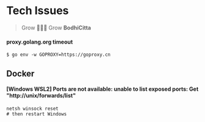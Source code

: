 # Tech Issues

> Grow 🌳🌳🌳 Grow **BodhiCitta**

#### proxy.golang.org timeout
```
$ go env -w GOPROXY=https://goproxy.cn
```

## Docker

#### \[Windows WSL2\] Ports are not available: unable to list exposed ports: Get "http://unix/forwards/list"

```
netsh winsock reset
# then restart Windows
```
